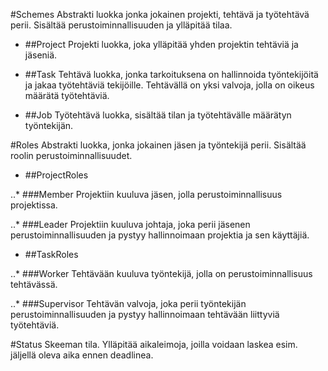 #Schemes
Abstrakti luokka jonka jokainen projekti, tehtävä ja työtehtävä perii. Sisältää perustoiminnallisuuden ja ylläpitää tilaa.
 
* ##Project
Projekti luokka, joka ylläpitää yhden projektin tehtäviä ja jäseniä.

* ##Task
Tehtävä luokka, jonka tarkoituksena on hallinnoida työntekijöitä ja jakaa työtehtäviä tekijöille.
Tehtävällä on yksi valvoja, jolla on oikeus määrätä työtehtäviä.

* ##Job
Työtehtävä luokka, sisältää tilan ja työtehtävälle määrätyn työntekijän.

#Roles
Abstrakti luokka, jonka jokainen jäsen ja työntekijä perii. Sisältää roolin perustoiminnallisuudet.

* ##ProjectRoles

..* ###Member
Projektiin kuuluva jäsen, jolla perustoiminnallisuus projektissa.

..* ###Leader
Projektiin kuuluva johtaja, joka perii jäsenen perustoiminnallisuuden ja pystyy hallinnoimaan projektia ja sen käyttäjiä.

* ##TaskRoles

..* ###Worker
Tehtävään kuuluva työntekijä, jolla on perustoiminnallisuus tehtävässä.

..* ###Supervisor
Tehtävän valvoja, joka perii työntekijän perustoiminnallisuuden ja pystyy hallinnoimaan tehtävään liittyviä työtehtäviä.
 
#Status
Skeeman tila. Ylläpitää aikaleimoja, joilla voidaan laskea esim. jäljellä oleva aika ennen deadlinea.
